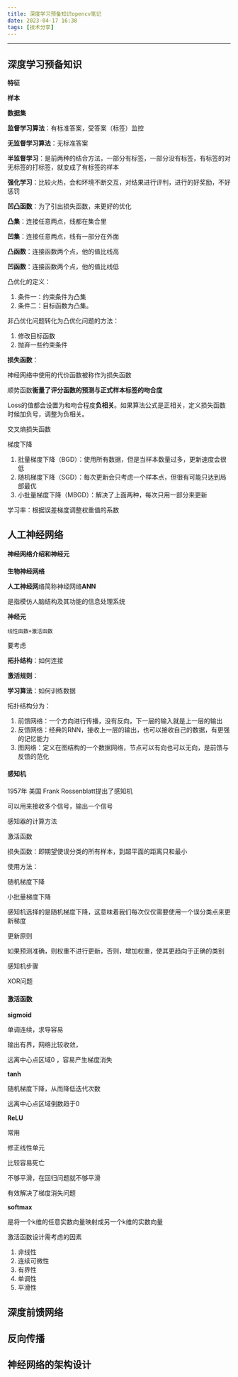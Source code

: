 ```yaml
---
title: 深度学习预备知识opencv笔记
date: 2023-04-17 16:38
tags: [技术分享]
---
```

---

## 深度学习预备知识

**特征**

**样本**

**数据集**

**监督学习算法**：有标准答案，受答案（标签）监控

**无监督学习算法**：无标准答案

**半监督学习**：是前两种的结合方法，一部分有标签，一部分没有标签，有标签的对无标签的打标签，就变成了有标签的样本

**强化学习**：比较火热，会和环境不断交互，对结果进行评判，进行的好奖励，不好惩罚

**凹凸函数**：为了引出损失函数，来更好的优化

**凸集**：连接任意两点，线都在集合里

**凹集**：连接任意两点，线有一部分在外面

**凸函数**：连接函数两个点，他的值比线高

**凹函数**：连接函数两个点，他的值比线低

凸优化的定义：

1. 条件一：约束条件为凸集
2. 条件二：目标函数为凸集。

非凸优化问题转化为凸优化问题的方法：

1. 修改目标函数
2. 抛弃一些约束条件

**损失函数**：

神经网络中使用的代价函数被称作为损失函数

顺势函数**衡量了评分函数的预测与正式样本标签的吻合度**

Loss的值都会设置为和吻合程度**负相关**。如果算法公式是正相关，定义损失函数时候加负号，调整为负相关。

交叉熵损失函数

梯度下降

1. 批量梯度下降（BGD）：使用所有数据，但是当样本数量过多，更新速度会很低
2. 随机梯度下降（SGD）：每次更新会只考虑一个样本点，但很有可能只达到局部最优
3. 小批量梯度下降（MBGD）：解决了上面两种，每次只用一部分来更新

学习率：根据误差梯度调整权重值的系数

## 人工神经网络

#### 神经网络介绍和神经元

**生物神经网络**

**人工神经网**络简称神经网络**ANN**

是指模仿人脑结构及其功能的信息处理系统

**神经元**

```
线性函数+激活函数
```


要考虑

**拓扑结构**：如何连接

**激活规则**：

**学习算法**：如何训练数据

拓扑结构分为：

1. 前馈网络：一个方向进行传播，没有反向，下一层的输入就是上一层的输出
2. 反馈网络：经典的RNN，接收上一层的输出，也可以接收自己的数据，有更强的记忆能力
3. 图网络：定义在图结构的一个数据网络，节点可以有向也可以无向，是前馈与反馈的范化

#### 感知机

1957年 美国 Frank Rossenblatt提出了感知机

可以用来接收多个信号，输出一个信号

感知器的计算方法

激活函数

损失函数：即期望使误分类的所有样本，到超平面的距离只和最小

使用方法：

随机梯度下降

小批量梯度下降

感知机选择的是随机梯度下降，这意味着我们每次仅仅需要使用一个误分类点来更新梯度

更新原则

如果预测准确，则权重不进行更新，否则，增加权重，使其更趋向于正确的类别

感知机步骤

XOR问题

#### 激活函数

**sigmoid**

单调连续，求导容易

输出有界，网络比较收敛，

远离中心点区域0 ，容易产生梯度消失

**tanh**

随机梯度下降，从而降低迭代次数

远离中心点区域倒数趋于0

**ReLU**

常用

修正线性单元

比较容易死亡

不够平滑，在回归问题就不够平滑

有效解决了梯度消失问题

**softmax**

是将一个k维的任意实数向量映射成另一个k维的实数向量

激活函数设计需考虑的因素

1. 非线性
2. 连续可微性
3. 有界性
4. 单调性
5. 平滑性

## 深度前馈网络

## 反向传播

## 神经网络的架构设计
